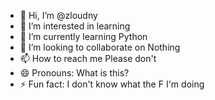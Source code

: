 - 👋 Hi, I’m @zloudny
- 👀 I’m interested in learning
- 🌱 I’m currently learning Python
- 💞️ I’m looking to collaborate on Nothing
- 📫 How to reach me Please don't
- 😄 Pronouns: What is this?
- ⚡ Fun fact: I don't know what the F I'm doing

<!---
zloudny/zloudny is a ✨ special ✨ repository because its `README.md` (this file) appears on your GitHub profile.
You can click the Preview link to take a look at your changes.
--->
